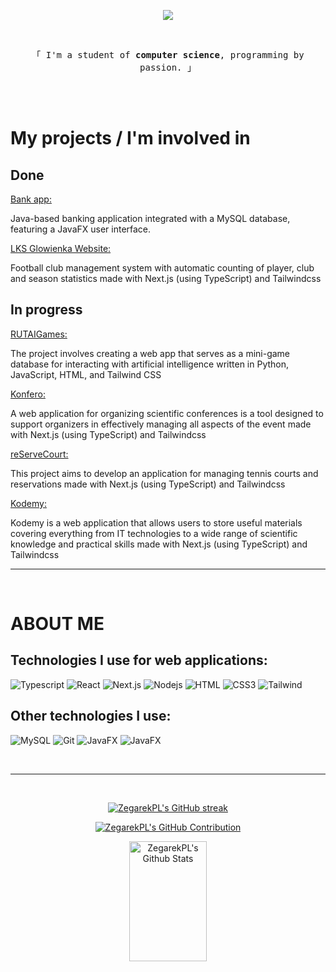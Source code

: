 <p align="center">
  <a href="https://github.com/ZegarekPL"><img src="https://readme-typing-svg.herokuapp.com/?lines=Hi👋,%20I'm%20Wiktor%20Mazur;welcome%20to%20my%20profile%20🇵🇱;web%20development%20❤️&center=true&width=380&height=45"></a>
</p>

<br />

<p align="center"> 
  <samp>
    「 I'm a student of <b>computer science</b>, programming by passion. 」
  </samp>
</p>

<br />
<br />
<h1>My projects / I'm involved in</h1>

<h2>Done </h2>

<a href="https://github.com/ZegarekPL/Bank">Bank app: </a>
<p>Java-based banking application integrated with a MySQL database, featuring a JavaFX user interface.</p>

<a href="https://lksglowienka.pl/">LKS Glowienka Website: </a>
<p>Football club management system with automatic counting of player, club and season statistics made with Next.js (using TypeScript) and Tailwindcss</p>

<h2>In progress </h2>

<a href="https://github.com/theImmortalCoders/RUTAIGames">RUTAIGames: </a>
<p>The project involves creating a web app that serves as a mini-game database for interacting with artificial intelligence written in Python, JavaScript, HTML, and Tailwind CSS</p>

<a href="https://github.com/theImmortalCoders/konfero_frontend">Konfero: </a>
<p>A web application for organizing scientific conferences is a tool designed to support organizers in effectively managing all aspects of the event made with Next.js (using TypeScript) and Tailwindcss</p>

<a href="https://github.com/theImmortalCoders/reServeCourt_frontend">reServeCourt: </a>
<p>This project aims to develop an application for managing tennis courts and reservations made with Next.js (using TypeScript) and Tailwindcss</p>

<a href="https://github.com/skni-kod/KodemyFrontend">Kodemy: </a>
<p>Kodemy is a web application that allows users to store useful materials covering everything from IT technologies to a wide range of scientific knowledge and practical skills made with Next.js (using TypeScript) and Tailwindcss</p>

<hr/>
<br/>

<h1>ABOUT ME</h1>

<h2>Technologies I use for web applications: </h2>

![Typescript](https://img.shields.io/badge/Typescript-007acc?style=for-the-badge&labelColor=black&logo=typescript&logoColor=007acc)
![React](https://img.shields.io/badge/-React-61DBFB?style=for-the-badge&labelColor=black&logo=react&logoColor=61DBFB)
![Next.js](https://img.shields.io/badge/next.js-000000?style=for-the-badge&logo=nextdotjs&logoColor=white)
![Nodejs](https://img.shields.io/badge/Nodejs-3C873A?style=for-the-badge&labelColor=black&logo=node.js&logoColor=3C873A)
![HTML](https://img.shields.io/badge/HTML5-E34F26?style=for-the-badge&logo=html5&logoColor=white)
![CSS3](https://img.shields.io/badge/CSS3-1572B6?style=for-the-badge&logo=css3&logoColor=white)
![Tailwind](https://img.shields.io/badge/Tailwind_CSS-092749?style=for-the-badge&logo=tailwindcss&logoColor=06B6D4&labelColor=000000)

<h2>Other technologies I use:</h2>

![MySQL](https://img.shields.io/badge/-mysql-00618B?style=for-the-badge&labelColor=00618B&logo=mysql&logoColor=white)
![Git](https://img.shields.io/badge/Git-F05032?style=for-the-badge&logo=git&logoColor=white)
![JavaFX](https://img.shields.io/badge/Java-C0322C?style=for-the-badge&logoColor=white)
![JavaFX](https://img.shields.io/badge/Javafx-E8A743?style=for-the-badge&logoColor=white)


<br/>
<hr/>
<br/>

<p align="center">
  <a href="https://github.com/ZegarekPL">
    <img src="https://github-readme-streak-stats.herokuapp.com/?user=ZegarekPL&theme=radical&border=7F3FBF&background=0D1117" alt="ZegarekPL's GitHub streak"/>
  </a>
</p>

<p align="center">
  <a href="https://github.com/ZegarekPL">
    <img src="https://github-profile-summary-cards.vercel.app/api/cards/profile-details?username=ZegarekPL&theme=radical" alt="ZegarekPL's GitHub Contribution"/>
  </a>
</p>

<p align="center">
  <a href="https://github.com/ZegarekPL"><img alt="ZegarekPL's Github Stats" src="https://denvercoder1-github-readme-stats.vercel.app/api?username=ZegarekPL&show_icons=true&count_private=true&theme=react&border_color=7F3FBF&bg_color=0D1117&title_color=F85D7F&icon_color=F8D866" height="192px" width="49.5%"/></a>
</p>
<!--
<a>
    <a href="https://github.com/ZegarekPL"><img alt="ZegarekPL's Github Stats" src="https://denvercoder1-github-readme-stats.vercel.app/api?username=ZegarekPL&show_icons=true&count_private=true&theme=react&border_color=7F3FBF&bg_color=0D1117&title_color=F85D7F&icon_color=F8D866" height="192px" width="49.5%"/></a>
  <a href="https://github.com/ZegarekPL"><img alt="ZegarekPL's Top Languages" src="https://denvercoder1-github-readme-stats.vercel.app/api/top-langs/?username=ZegarekPL&langs_count=8&layout=compact&theme=react&border_color=7F3FBF&bg_color=0D1117&title_color=F85D7F&icon_color=F8D866" height="192px" width="49.5%"/></a>
  <br/>
</a>
-->
